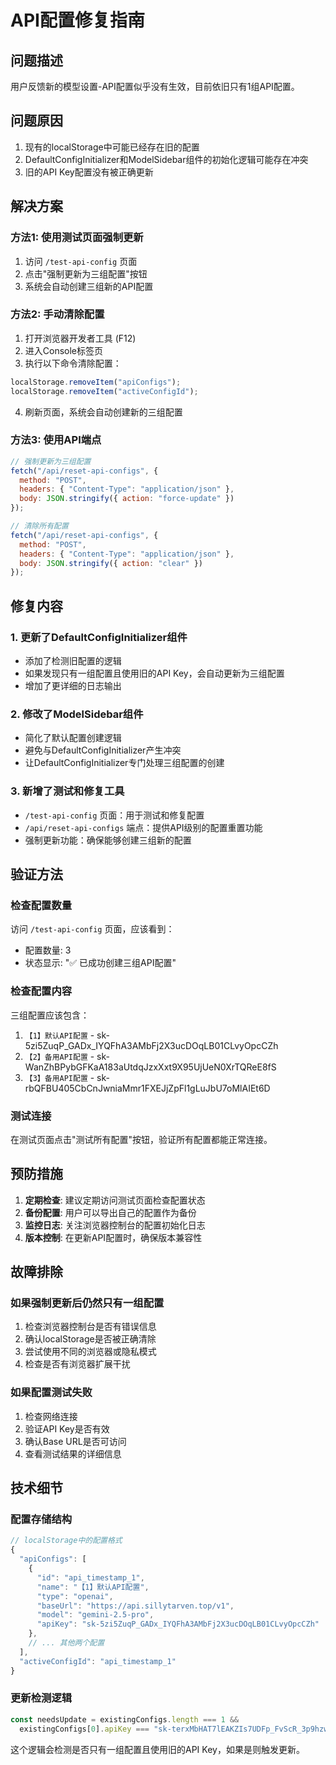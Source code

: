 # API配置修复指南

## 问题描述

用户反馈新的模型设置-API配置似乎没有生效，目前依旧只有1组API配置。

## 问题原因

1. 现有的localStorage中可能已经存在旧的配置
2. DefaultConfigInitializer和ModelSidebar组件的初始化逻辑可能存在冲突
3. 旧的API Key配置没有被正确更新

## 解决方案

### 方法1: 使用测试页面强制更新

1. 访问 `/test-api-config` 页面
2. 点击"强制更新为三组配置"按钮
3. 系统会自动创建三组新的API配置

### 方法2: 手动清除配置

1. 打开浏览器开发者工具 (F12)
2. 进入Console标签页
3. 执行以下命令清除配置：
```javascript
localStorage.removeItem("apiConfigs");
localStorage.removeItem("activeConfigId");
```
4. 刷新页面，系统会自动创建新的三组配置

### 方法3: 使用API端点

```javascript
// 强制更新为三组配置
fetch("/api/reset-api-configs", {
  method: "POST",
  headers: { "Content-Type": "application/json" },
  body: JSON.stringify({ action: "force-update" })
});

// 清除所有配置
fetch("/api/reset-api-configs", {
  method: "POST",
  headers: { "Content-Type": "application/json" },
  body: JSON.stringify({ action: "clear" })
});
```

## 修复内容

### 1. 更新了DefaultConfigInitializer组件

- 添加了检测旧配置的逻辑
- 如果发现只有一组配置且使用旧的API Key，会自动更新为三组配置
- 增加了更详细的日志输出

### 2. 修改了ModelSidebar组件

- 简化了默认配置创建逻辑
- 避免与DefaultConfigInitializer产生冲突
- 让DefaultConfigInitializer专门处理三组配置的创建

### 3. 新增了测试和修复工具

- `/test-api-config` 页面：用于测试和修复配置
- `/api/reset-api-configs` 端点：提供API级别的配置重置功能
- 强制更新功能：确保能够创建三组新的配置

## 验证方法

### 检查配置数量
访问 `/test-api-config` 页面，应该看到：
- 配置数量: 3
- 状态显示: "✅ 已成功创建三组API配置"

### 检查配置内容
三组配置应该包含：
1. `【1】默认API配置` - sk-5zi5ZuqP_GADx_IYQFhA3AMbFj2X3ucDOqLB01CLvyOpcCZh
2. `【2】备用API配置` - sk-WanZhBPybGFKaA183aUtdqJzxXxt9X95UjUeN0XrTQReE8fS
3. `【3】备用API配置` - sk-rbQFBU405CbCnJwniaMmr1FXEJjZpFl1gLuJbU7oMlAIEt6D

### 测试连接
在测试页面点击"测试所有配置"按钮，验证所有配置都能正常连接。

## 预防措施

1. **定期检查**: 建议定期访问测试页面检查配置状态
2. **备份配置**: 用户可以导出自己的配置作为备份
3. **监控日志**: 关注浏览器控制台的配置初始化日志
4. **版本控制**: 在更新API配置时，确保版本兼容性

## 故障排除

### 如果强制更新后仍然只有一组配置
1. 检查浏览器控制台是否有错误信息
2. 确认localStorage是否被正确清除
3. 尝试使用不同的浏览器或隐私模式
4. 检查是否有浏览器扩展干扰

### 如果配置测试失败
1. 检查网络连接
2. 验证API Key是否有效
3. 确认Base URL是否可访问
4. 查看测试结果的详细信息

## 技术细节

### 配置存储结构
```javascript
// localStorage中的配置格式
{
  "apiConfigs": [
    {
      "id": "api_timestamp_1",
      "name": "【1】默认API配置",
      "type": "openai",
      "baseUrl": "https://api.sillytarven.top/v1",
      "model": "gemini-2.5-pro",
      "apiKey": "sk-5zi5ZuqP_GADx_IYQFhA3AMbFj2X3ucDOqLB01CLvyOpcCZh"
    },
    // ... 其他两个配置
  ],
  "activeConfigId": "api_timestamp_1"
}
```

### 更新检测逻辑
```javascript
const needsUpdate = existingConfigs.length === 1 && 
  existingConfigs[0].apiKey === "sk-terxMbHAT7lEAKZIs7UDFp_FvScR_3p9hzwJREjgbWM9IgeN";
```

这个逻辑会检测是否只有一组配置且使用旧的API Key，如果是则触发更新。 
